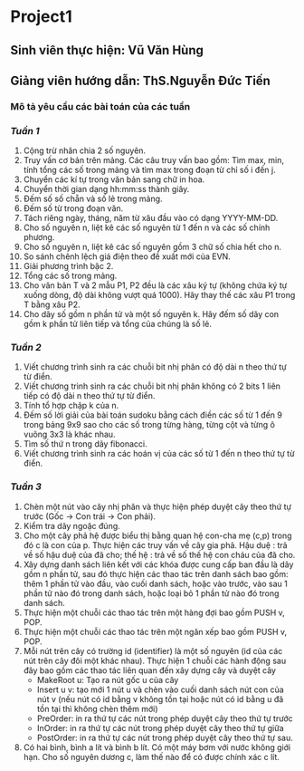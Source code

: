 # Project1
## Sinh viên thực hiện: Vũ Văn Hùng
## Giảng viên hướng dẫn: ThS.Nguyễn Đức Tiến
### Mô tả yêu cầu các bài toán của các tuần
### *Tuần 1*
1. Cộng trừ nhân chia 2 số nguyên.
2. Truy vấn cơ bản trên mảng. Các câu truy vấn bao gồm: Tìm max, min, tính tổng các số trong mảng và tìm max trong đoạn từ chỉ số i đến j.
3. Chuyển các kí tự trong văn bản sang chữ in hoa.
4. Chuyển thời gian dạng hh:mm:ss thành giây.
5. Đếm số số chẵn và số lẻ trong mảng.
6. Đếm số từ trong đoạn văn.
7. Tách riêng ngày, tháng, năm từ xâu đầu vào có dạng YYYY-MM-DD.
8. Cho số nguyên n, liệt kê các số nguyên từ 1 đến n và các số chính phương.
9. Cho số nguyên n, liệt kê các số nguyên gồm 3 chữ số chia hết cho n.
10. So sánh chênh lệch giá điện theo đề xuất mới của EVN.
11. Giải phương trình bậc 2.
12. Tổng các số trong mảng.
13. Cho văn bản T và 2 mẫu P1, P2 đều là các xâu ký tự (không chứa ký tự xuống dòng, độ dài không vượt quá 1000). Hãy thay thế các xâu P1 trong T bằng xâu P2.
14. Cho dãy số gồm n phần tử và một số nguyên k. Hãy đếm số dãy con gồm k phần tử liên tiếp và tổng của chúng là số lẻ.

### *Tuần 2*
1. Viết chương trình sinh ra các chuỗi bit nhị phân có độ dài n theo thứ tự từ điển.
2. Viết chương trình sinh ra các chuỗi bit nhị phân không có 2 bits 1 liên tiếp có độ dài n theo thứ tự từ điển.
3. Tính tổ hợp chập k của n.
4. Đếm số lời giải của bài toán sudoku bằng cách điền các số từ 1 đến 9 trong bảng 9x9 sao cho các số trong từng hàng, từng cột và từng ô vuông 3x3 là khác nhau.
5. Tìm số thứ n trong dãy fibonacci.
6. Viết chương trình sinh ra các hoán vị của các số từ 1 đến n theo thứ tự từ điển.
### *Tuần 3*
1. Chèn một nút vào cây nhị phân và thực hiện phép duyệt cây theo thứ tự trước (Gốc -> Con trái -> Con phải).
2. Kiểm tra dãy ngoặc đúng.
3. Cho một cây phả hệ được biểu thị bằng quan hệ con-cha mẹ (c,p) trong đó c là con của p. Thực hiện các truy vấn về cây gia phả. Hậu duệ <name>: trả về số hậu duệ của đã cho; thế hệ <name>: trả về số thế hệ con cháu của đã cho.
4. Xây dựng danh sách liên kết với các khóa được cung cấp ban đầu là dãy gồm n phần tử, sau đó thực hiện các thao tác trên danh sách bao gồm: thêm 1 phần tử vào đầu, vào cuối danh sách, hoặc vào trước, vào sau 1 phần tử nào đó trong danh sách, hoặc loại bỏ 1 phần tử nào đó trong danh sách.
5. Thực hiện một chuỗi các thao tác trên một hàng đợi bao gồm PUSH v, POP.
6. Thực hiện một chuỗi các thao tác trên một ngăn xếp bao gồm PUSH v, POP.
7. Mỗi nút trên cây có trường id (identifier) là một số nguyên (id của các nút trên cây đôi một khác nhau). Thực hiện 1 chuỗi các hành động sau đây bao gồm các thao tác liên quan đến xây dựng cây và duyệt cây
    + MakeRoot u: Tạo ra nút gốc u của cây
    + Insert u v: tạo mới 1 nút u và chèn vào cuối danh sách nút con của nút v (nếu nút có id bằng v không tồn tại hoặc nút có id bằng u đã tồn tại thì không chèn thêm mới)
    + PreOrder: in ra thứ tự các nút trong phép duyệt cây theo thứ tự trước
    + InOrder: in ra thứ tự các nút trong phép duyệt cây theo thứ tự giữa
    + PostOrder: in ra thứ tự các nút trong phép duyệt cây theo thứ tự sau.
8. Có hai bình, bình a lít và bình b lít. Có một máy bơm với nước không giới hạn. Cho số nguyên dương c, làm thế nào để có được chính xác c lít.
